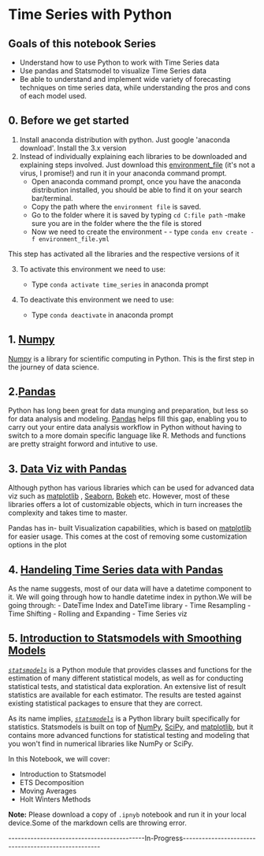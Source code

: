 # Time Series with Python
## Goals of this notebook Series
- Understand how to use Python to work with Time Series data
- Use pandas and Statsmodel to visualize Time Series data
- Be able to understand and implement wide variety of forecasting techniques on time series data, while understanding the pros and cons of each model used.

## 0. Before we get started
1. Install anaconda distribution with python. Just google 'anaconda download'. Install the 3.x version
2. Instead of individually explaining each libraries to be downloaded and explaining steps involved. Just download this [environment_file](https://drive.google.com/file/d/1abW_Gi9mwDAqHC4xmZqvpmeZ3Mq17PKr/view?usp=sharing) \(it's not a virus, I promise!) and run it in your anaconda command prompt.
    - Open anaconda command prompt, once you have the anaconda distribution installed, you should be able to find it on your search bar/terminal.
    - Copy the path where the `environment file` is saved.
    - Go to the folder where it is saved by typing `cd C:file path` -make sure you are in the folder where the the file is stored
    - Now we need to create the environment -  - type `conda env create -f environment_file.yml`
    
 This step has activated all the libraries and the respective versions of it
 
 
3. To activate this environment we need to use:
    - Type `conda activate time_series` in anaconda prompt
    
4. To deactivate this environment we need to use:
    - Type `conda deactivate` in anaconda prompt
    
 ## 1. [Numpy](https://github.com/amogghrao/Time-Series-with-python/blob/master/1.%20Numpy.ipynb)
 [Numpy](http://www.numpy.org/) is a library for scientific computing in Python. This is the first step in the journey of data science.
 
 ## 2.[Pandas](https://github.com/amogghrao/Time-Series-with-python/blob/master/2.%20Pandas.ipynb)
Python has long been great for data munging and preparation, but less so for data analysis and modeling. [Pandas](https://pandas.pydata.org/) helps fill this gap, enabling you to carry out your entire data analysis workflow in Python without having to switch to a more domain specific language like R. Methods and functions are pretty straight forword and intutive to use.

## 3. [Data Viz with Pandas](https://github.com/amogghrao/Time-Series-with-python/blob/master/3.%20Pandas%20visualization.ipynb)
Although python has various libraries which can be used for advanced data viz such as [matplotlib](https://matplotlib.org/) , [Seaborn](https://seaborn.pydata.org/), [Bokeh](https://bokeh.pydata.org/en/latest/) etc. However, most of these libraries offers a lot of customizable objects, which in turn increases the complexity and takes time to master.

Pandas has in- built Visualization capabilities, which is based on [matplotlib](https://matplotlib.org/) for easier usage. This comes at the cost of removing some customization options in the plot

## 4. [Handeling Time Series data with Pandas](https://github.com/amogghrao/Time-Series-with-python/blob/master/4.%20Time%20Series%20with%20Pandas.ipynb)
As the name suggests, most of our data will have a datetime component to it. We will going through how to handle datetime index in python.We will be going through:
      - DateTime Index and DateTime library
      - Time Resampling
      - Time Shifting
      - Rolling and Expanding
      - Time Series viz
      
## 5. [Introduction to Statsmodels with Smoothing Models](https://github.com/amogghrao/Time-Series-with-python/blob/master/5.%20Time%20Series%20with%20Statsmodels.ipynb)

[*`statsmodels`*](https://www.statsmodels.org/stable/index.html) is a Python module that provides classes and functions for the estimation of many different statistical models, as well as for conducting statistical tests, and statistical data exploration. An extensive list of result statistics are available for each estimator. The results are tested against existing statistical packages to ensure that they are correct. 

As its name implies, [*`statsmodels`*](https://www.statsmodels.org/stable/index.html) is a Python library built specifically for statistics. Statsmodels is built on top of [NumPy](https://numpy.org/), [SciPy](https://www.scipy.org/), and [matplotlib](https://matplotlib.org/), but it contains more advanced functions for statistical testing and modeling that you won't find in numerical libraries like NumPy or SciPy.

In this Notebook, we will cover:

- Introduction to Statsmodel
- ETS Decomposition
- Moving Averages
- Holt Winters Methods

**Note:** Please download a copy of `.ipnyb` notebook and run it in your local device.Some of the markdown cells are throwing error.
        
        
 -------------------------------------------In-Progress----------------------------------------------------
    
